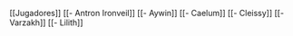 [[Jugadores]]
	[[- Antron Ironveil]]
	[[- Aywin]]
	[[- Caelum]]
	[[- Cleissy]]
	[[- Varzakh]]
	[[- Lilith]]